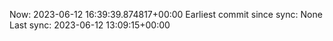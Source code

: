 Now: 2023-06-12 16:39:39.874817+00:00 Earliest commit since sync: None Last sync: 2023-06-12 13:09:15+00:00
